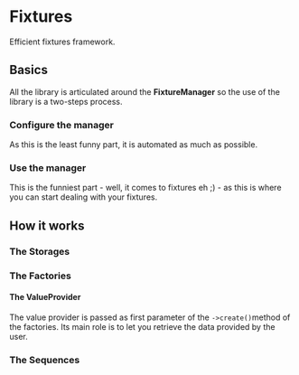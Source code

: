Fixtures
========

Efficient fixtures framework.

Basics
------

All the library is articulated around the **FixtureManager** so the use
of the library is a two-steps process.

### Configure the manager

As this is the least funny part, it is automated as much as possible.

### Use the manager

This is the funniest part - well, it comes to fixtures eh ;) - as this is
where you can start dealing with your fixtures.

How it works
------------

### The Storages

### The Factories

#### The ValueProvider

The value provider is passed as first parameter of the `->create()`method
of the factories. Its main role is to let you retrieve the data provided
by the user.

### The Sequences
